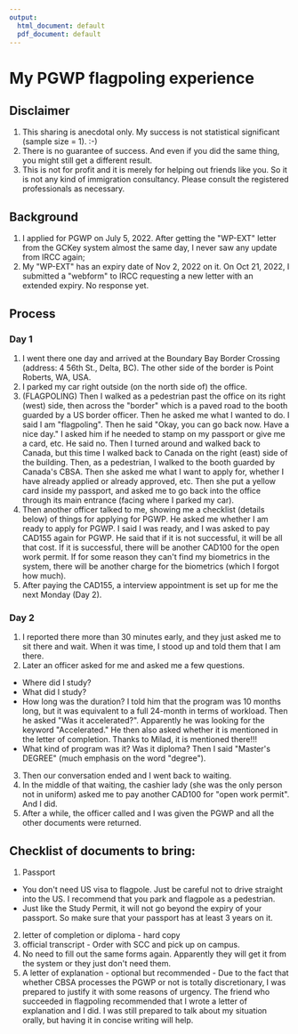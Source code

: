 ```yaml
---
output:
  html_document: default
  pdf_document: default
---
```

# My PGWP flagpoling experience

## Disclaimer

1.  This sharing is anecdotal only. My success is not statistical significant (sample size = 1). :-)
2.  There is no guarantee of success. And even if you did the same thing, you might still get a different result.
3.  This is not for profit and it is merely for helping out friends like you. So it is not any kind of immigration consultancy. Please consult the registered professionals as necessary.

## Background

1.  I applied for PGWP on July 5, 2022. After getting the "WP-EXT" letter from the GCKey system almost the same day, I never saw any update from IRCC again;
2.  My "WP-EXT" has an expiry date of Nov 2, 2022 on it. On Oct 21, 2022, I submitted a "webform" to IRCC requesting a new letter with an extended expiry.  No response yet.

## Process

### Day 1

1.  I went there one day and arrived at the Boundary Bay Border Crossing (address: 4 56th St., Delta, BC).  The other side of the border is Point Roberts, WA, USA.
2.  I parked my car right outside (on the north side of) the office.
3.  (FLAGPOLING) Then I walked as a pedestrian past the office on its right (west) side, then across the "border" which is a paved road to the booth guarded by a US border officer.  Then he asked me what I wanted to do.  I said I am "flagpoling".  Then he said "Okay, you can go back now.  Have a nice day."  I asked him if he needed to stamp on my passport or give me a card, etc. He said no.  Then I turned around and walked back to Canada, but this time I walked back to Canada on the right (east) side of the building.  Then, as a pedestrian, I walked to the booth guarded by Canada's CBSA.  Then she asked me what I want to apply for, whether I have already applied or already approved, etc.  Then she put a yellow card inside my passport, and asked me to go back into the office through its main entrance (facing where I parked my car).
4. Then another officer talked to me, showing me a checklist (details below) of things for applying for PGWP.  He asked me whether I am ready to apply for PGWP.  I said I was ready, and I was asked to pay CAD155 again for PGWP.  He said that if it is not successful, it will be all that cost.  If it is successful, there will be another CAD100 for the open work permit.  If for some reason they can't find my biometrics in the system, there will be another charge for the biometrics (which I forgot how much).
5. After paying the CAD155, a interview appointment is set up for me the next Monday (Day 2).  

### Day 2

1. I reported there more than 30 minutes early, and they just asked me to sit there and wait.  When it was time, I stood up and told them that I am there.
2. Later an officer asked for me and asked me a few questions.  
- Where did I study?
- What did I study?
- How long was the duration? I told him that the program was 10 months long, but it was equivalent to a full 24-month in terms of workload.  Then he asked "Was it accelerated?".  Apparently he was looking for the keyword "Accelerated."  He then also asked whether it is mentioned in the letter of completion.  Thanks to Milad, it is mentioned there!!!
- What kind of program was it?  Was it diploma?  Then I said "Master's DEGREE" (much emphasis on the word "degree").
3. Then our conversation ended and I went back to waiting.
4. In the middle of that waiting, the cashier lady (she was the only person not in uniform) asked me to pay another CAD100 for "open work permit".  And I did.
5. After a while, the officer called and I was given the PGWP and all the other documents were returned.

## Checklist of documents to bring:
1. Passport 
- You don't need US visa to flagpole. Just be careful not to drive straight into the US.  I recommend that you park and flagpole as a pedestrian.
- Just like the Study Permit, it will not go beyond the expiry of your passport.  So make sure that your passport has at least 3 years on it.
2. letter of completion or diploma - hard copy
3. official transcript - Order with SCC and pick up on campus.
4. No need to fill out the same forms again.  Apparently they will get it from the system or they just don't need them.
5. A letter of explanation - optional but recommended - Due to the fact that whether CBSA processes the PGWP or not is totally discretionary, I was prepared to justify it with some reasons of urgency.  The friend who succeeded in flagpoling recommended that I wrote a letter of explanation and I did.  I was still prepared to talk about my situation orally, but having it in concise writing will help.

